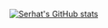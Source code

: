 
[![Serhat's GitHub stats](https://github-readme-stats.vercel.app/api?username=serhat-alkin&count_private=true&show_icons=true&theme=radical)](https://github.com/anuraghazra/github-readme-stats)

